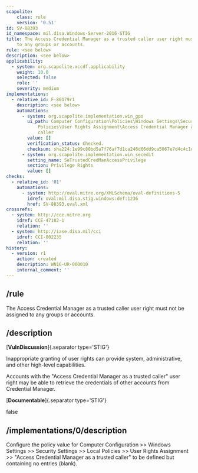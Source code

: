 ```yaml
---
scapolite:
    class: rule
    version: '0.51'
id: SV-88393
id_namespace: mil.disa.Windows-Server-2016-STIG
title: The Access Credential Manager as a trusted caller user right must not be assigned
    to any groups or accounts.
rule: <see below>
description: <see below>
applicability:
  - system: org.scapolite.xccdf.applicability
    weight: 10.0
    selected: false
    role: ''
    severity: medium
implementations:
  - relative_id: F-80179r1
    description: <see below>
    automations:
      - system: org.scapolite.implementation.win_gpo
        ui_path: Computer Configuration\Policies\Windows Settings\Security Settings\Local
            Policies\User Rights Assignment\Access Credential Manager as a trusted
            caller
        value: []
        verification_status: Checked.
        checksum: sha224:1e99c80bd5a7f76af7d1ca246d66dd9ca5067e7d4c4c1d7cf0b24865
      - system: org.scapolite.implementation.win_secedit
        setting_name: SeTrustedCredManAccessPrivilege
        section: Privilege Rights
        value: []
checks:
  - relative_id: '01'
    automations:
      - system: http://oval.mitre.org/XMLSchema/oval-definitions-5
        idref: oval:mil.disa.stig.windows:def:1236
        href: SV-88393.oval.xml
crossrefs:
  - system: http://cce.mitre.org
    idref: CCE-47182-1
    relation: ''
  - system: http://iase.disa.mil/cci
    idref: CCI-002235
    relation: ''
history:
  - version: r1
    action: created
    description: WN16-UR-000010
    internal_comment: ''
---
```



## /rule

The Access Credential Manager as a trusted caller user right must not be assigned to any groups or accounts.

## /description

[**VulnDiscussion**]{.separator type='STIG'}

Inappropriate granting of user rights can provide system, administrative, and other high-level capabilities.

Accounts with the "Access Credential Manager as a trusted caller" user right may be able to retrieve the credentials of other accounts from Credential Manager.

[**Documentable**]{.separator type='STIG'}

false

## /implementations/0/description

Configure the policy value for Computer Configuration >> Windows Settings >> Security Settings >> Local Policies >> User Rights Assignment >> "Access Credential Manager as a trusted caller" to be defined but containing no entries (blank).
